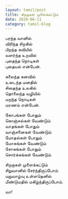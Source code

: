 ```yaml
---
layout: tamil/post
title: சிறகுகள் முளைக்கட்டும்
date: 2020-06-11
category: tamil-blog
---
```


பரந்த வானில் <br/>
விரிந்த சிறகில் <br/>
பிறந்த கவியில் <br/>
வளர்ந்த உறவில் <br/>
புதைந்த நொடிகள் <br/>
புதையல் என்பேன்.

கலைந்த கனவில் <br/>
உடைந்த மனதில் <br/>
சிதைந்த உலகில் <br/>
தொலைந்த வழியில் <br/>
மறந்த நொடிகள் <br/>
மரணம் என்பேன்.

கோபங்கள் போதும் <br/>
கொஞ்சல்கள் வேண்டும் <br/>
வாதங்கள் போதும் <br/>
வாஞ்சனைகள் வேண்டும் <br/>
மோதல்கள் போதும் <br/>
மோகங்கள் வேண்டும் <br/>
சோகங்கள் போதும் <br/>
சொர்க்கங்கள் வேண்டும்

சிறகுகள் முளைக்கட்டும் <br/>
சிறுவானில் சேர்ந்திருப்போம் <br/>
மறுவாழ்வு உள்ளதெனில் <br/>
மீண்டுமதில் மகிழ்ந்திருப்போம்.

வா!
